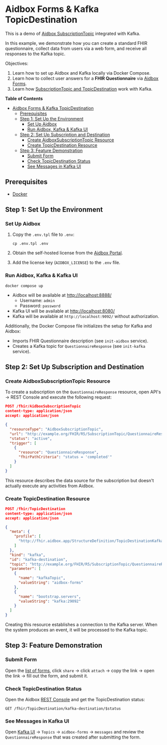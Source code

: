 # Aidbox Forms & Kafka TopicDestination

This is a demo of [Aidbox SubscriptionTopic](https://docs.aidbox.app/modules-1/topic-based-subscriptions/wip-dynamic-subscriptiontopic-with-destinations) integrated with Kafka.

In this example, we demonstrate how you can create a standard FHIR questionnaire, collect data from users via a web form, and receive all responses to the Kafka topic.

Objectives:

1. Learn how to set up Aidbox and Kafka locally via Docker Compose.
2. Learn how to collect user answers for a **FHIR Questionnaire** via [Aidbox Forms](https://docs.aidbox.app/modules-1/aidbox-forms).
3. Learn how [SubscriptionTopic and TopicDestination](https://docs.aidbox.app/modules-1/topic-based-subscriptions/wip-dynamic-subscriptiontopic-with-destinations) work with Kafka.

<!-- markdown-toc start - Don't edit this section. Run M-x markdown-toc-refresh-toc -->
**Table of Contents**

- [Aidbox Forms & Kafka TopicDestination](#aidbox-forms--kafka-topicdestination)
    - [Prerequisites](#prerequisites)
    - [Step 1: Set Up the Environment](#step-1-set-up-the-environment)
        - [Set Up Aidbox](#set-up-aidbox)
        - [Run Aidbox, Kafka & Kafka UI](#run-aidbox-kafka--kafka-ui)
    - [Step 2: Set Up Subscription and Destination](#step-2-set-up-subscription-and-destination)
        - [Create AidboxSubscriptionTopic Resource](#create-aidboxsubscriptiontopic-resource)
        - [Create TopicDestination Resource](#create-topicdestination-resource)
    - [Step 3: Feature Demonstration](#step-3-feature-demonstration)
        - [Submit Form](#submit-form)
        - [Check TopicDestination Status](#check-topicdestination-status)
        - [See Messages in Kafka UI](#see-messages-in-kafka-ui)

<!-- markdown-toc end -->

## Prerequisites

- [Docker](https://www.docker.com/)

## Step 1: Set Up the Environment

### Set Up Aidbox

1. Copy the `.env.tpl` file to `.env`:

    ```shell
    cp .env.tpl .env
    ```

2. Obtain the self-hosted license from the [Aidbox Portal](https://aidbox.app/).

3. Add the license key (`AIDBOX_LICENSE`) to the `.env` file.

### Run Aidbox, Kafka & Kafka UI

```shell
docker compose up
```

- Aidbox will be available at <http://localhost:8888/>
  - Username: `admin`
  - Password: `password`
- Kafka UI will be available at <http://localhost:8080/>
- Kafka will be available at `http://localhost:9092/` without authorization.

Additionally, the Docker Compose file initializes the setup for Kafka and Aidbox:

- Imports FHIR Questionnaire description (see `init-aidbox` service).
- Creates a Kafka topic for `QuestionnaireResponse` (see `init-kafka` service).

## Step 2: Set Up Subscription and Destination

### Create AidboxSubscriptionTopic Resource

To create a subscription on the `QuestionnaireResponse` resource, open API's -> REST Console and execute the following request:

```json
POST /fhir/AidboxSubscriptionTopic
content-type: application/json
accept: application/json

{
  "resourceType": "AidboxSubscriptionTopic",
  "url": "http://example.org/FHIR/R5/SubscriptionTopic/QuestionnaireResponse-topic",
  "status": "active",
  "trigger": [
    {
      "resource": "QuestionnaireResponse",
      "fhirPathCriteria": "status = 'completed'"
    }
  ]
}
```

This resource describes the data source for the subscription but doesn't actually execute any activities from Aidbox.

### Create TopicDestination Resource

```json
POST /fhir/TopicDestination
content-type: application/json
accept: application/json

{
  "meta": {
    "profile": [
      "http://fhir.aidbox.app/StructureDefinition/TopicDestinationKafka"
    ]
  },
  "kind": "kafka",
  "id": "kafka-destination",
  "topic": "http://example.org/FHIR/R5/SubscriptionTopic/QuestionnaireResponse-topic",
  "parameter": [
    {
      "name": "kafkaTopic",
      "valueString": "aidbox-forms"
    },
    {
      "name": "bootstrap.servers",
      "valueString": "kafka:29092"
    }
  ]
}
```

Creating this resource establishes a connection to the Kafka server. When the system produces an event, it will be processed to the Kafka topic.

## Step 3: Feature Demonstration

### Submit Form

Open the [list of forms](http://localhost:8888/ui/sdc#/), click `share` -> click `attach` -> copy the link -> open the link -> fill out the form, and submit it.

### Check TopicDestination Status

Open the Aidbox [REST Console](http://localhost:8888/ui/console#/rest) and get the TopicDestination status:

```
GET /fhir/TopicDestination/kafka-destination/$status
```

### See Messages in Kafka UI

Open [Kafka UI](http://localhost:8080/) -> `Topics` -> `aidbox-forms` -> `messages` and review the `QuestionnaireResponse` that was created after submitting the form.
